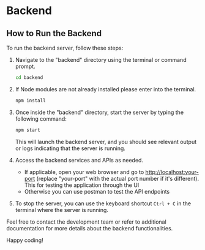 # Backend

## How to Run the Backend

To run the backend server, follow these steps:

1. Navigate to the "backend" directory using the terminal or command prompt.
   
    ```bash
    cd backend
    ```

2. If Node modules are not already installed please enter into the terminal.

    ```bash
    npm install
    ```

3. Once inside the "backend" directory, start the server by typing the following command:

    ```bash
    npm start
    ```

   This will launch the backend server, and you should see relevant output or logs indicating that the server is running.

4. Access the backend services and APIs as needed.

   - If applicable, open your web browser and go to [http://localhost:your-port](http://localhost:your-port) (replace "your-port" with the actual port number if it's different). This for testing the application through the UI
   - Otherwise you can use postman to test the API endpoints

5. To stop the server, you can use the keyboard shortcut `Ctrl + C` in the terminal where the server is running.

Feel free to contact the development team or refer to additional documentation for more details about the backend functionalities.

Happy coding!